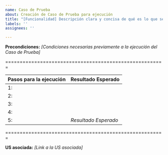 ```yaml
---
name: Caso de Prueba
about: Creación de Caso de Prueba para ejecución
title: "[Funcionalidad] Descripción clara y concisa de qué es lo que se quiere probar"
labels: ''
assignees: ''

---
```


**Precondiciones:**
_[Condiciones necesarias previamente a la ejecución del Caso de Prueba]_

=======================================================

Pasos para la ejecución | Resultado Esperado
------------ | -------------
1:  | 
2: | 
3: | 
4: | 
5: | _Resultado Esperado_

=======================================================

**US asociada:**
_[Link a la US asociada]_
